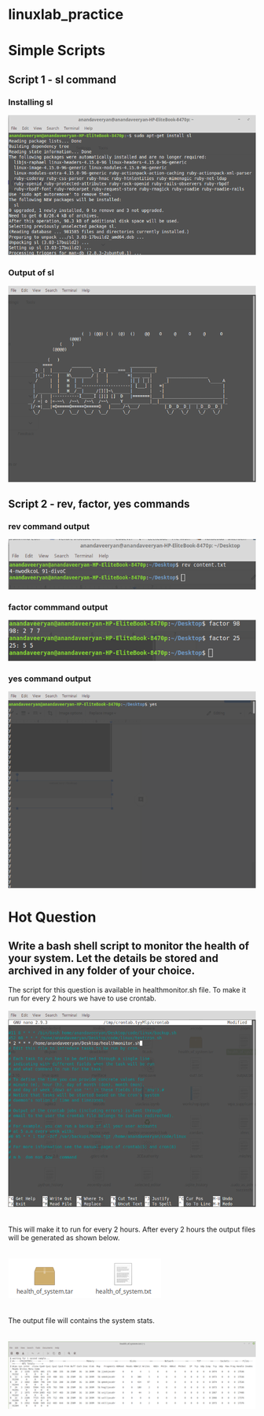 # linuxlab_practice
# Simple Scripts
## Script 1 - sl command
### Installing sl 
![](images/slinstall.png)
### Output of sl
![](images/sl.png)
## Script 2 - rev, factor, yes commands
### rev command output
![](images/rev.png)
### factor commmand output
![](images/factor.png)
### yes command output
![](images/yes.png)
# Hot Question
## Write a bash shell script to monitor the health of your system. Let the details be stored and archived in any folder of your choice.
The script for this question is available in healthmonitor.sh file.
To make it run for every 2 hours we have to use crontab.
<br></br>
![](images/crontab.png)  
<br></br>
This will make it to run for every 2 hours. After every 2 hours the output files will be generated as shown below.  
<br></br>
![](images/output.png)  
<br></br>
The output file will contains the system stats.  
<br></br>
![](images/healthoutput.png)
